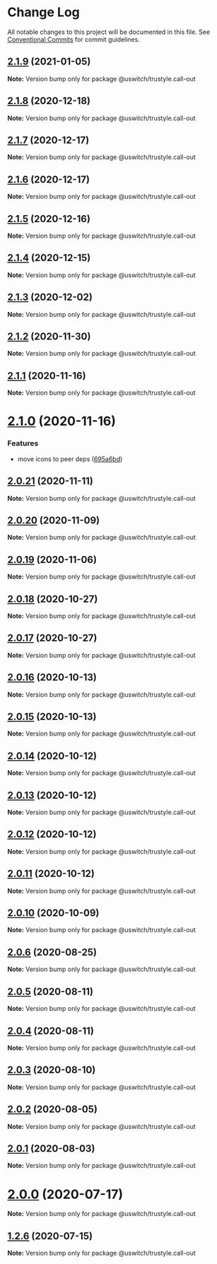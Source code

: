 # Change Log

All notable changes to this project will be documented in this file.
See [Conventional Commits](https://conventionalcommits.org) for commit guidelines.

## [2.1.9](https://github.com/uswitch/trustyle/compare/@uswitch/trustyle.call-out@2.1.8...@uswitch/trustyle.call-out@2.1.9) (2021-01-05)

**Note:** Version bump only for package @uswitch/trustyle.call-out





## [2.1.8](https://github.com/uswitch/trustyle/compare/@uswitch/trustyle.call-out@2.1.7...@uswitch/trustyle.call-out@2.1.8) (2020-12-18)

**Note:** Version bump only for package @uswitch/trustyle.call-out





## [2.1.7](https://github.com/uswitch/trustyle/compare/@uswitch/trustyle.call-out@2.1.5...@uswitch/trustyle.call-out@2.1.7) (2020-12-17)

**Note:** Version bump only for package @uswitch/trustyle.call-out





## [2.1.6](https://github.com/uswitch/trustyle/compare/@uswitch/trustyle.call-out@2.1.5...@uswitch/trustyle.call-out@2.1.6) (2020-12-17)

**Note:** Version bump only for package @uswitch/trustyle.call-out





## [2.1.5](https://github.com/uswitch/trustyle/compare/@uswitch/trustyle.call-out@2.1.4...@uswitch/trustyle.call-out@2.1.5) (2020-12-16)

**Note:** Version bump only for package @uswitch/trustyle.call-out





## [2.1.4](https://github.com/uswitch/trustyle/compare/@uswitch/trustyle.call-out@2.1.3...@uswitch/trustyle.call-out@2.1.4) (2020-12-15)

**Note:** Version bump only for package @uswitch/trustyle.call-out





## [2.1.3](https://github.com/uswitch/trustyle/compare/@uswitch/trustyle.call-out@2.1.2...@uswitch/trustyle.call-out@2.1.3) (2020-12-02)

**Note:** Version bump only for package @uswitch/trustyle.call-out





## [2.1.2](https://github.com/uswitch/trustyle/compare/@uswitch/trustyle.call-out@2.1.1...@uswitch/trustyle.call-out@2.1.2) (2020-11-30)

**Note:** Version bump only for package @uswitch/trustyle.call-out






## [2.1.1](https://github.com/uswitch/trustyle/compare/@uswitch/trustyle.call-out@2.1.0...@uswitch/trustyle.call-out@2.1.1) (2020-11-16)

**Note:** Version bump only for package @uswitch/trustyle.call-out





# [2.1.0](https://github.com/uswitch/trustyle/compare/@uswitch/trustyle.call-out@2.0.21...@uswitch/trustyle.call-out@2.1.0) (2020-11-16)


### Features

* move icons to peer deps ([695a6bd](https://github.com/uswitch/trustyle/commit/695a6bd))





## [2.0.21](https://github.com/uswitch/trustyle/compare/@uswitch/trustyle.call-out@2.0.20...@uswitch/trustyle.call-out@2.0.21) (2020-11-11)

**Note:** Version bump only for package @uswitch/trustyle.call-out





## [2.0.20](https://github.com/uswitch/trustyle/compare/@uswitch/trustyle.call-out@2.0.19...@uswitch/trustyle.call-out@2.0.20) (2020-11-09)

**Note:** Version bump only for package @uswitch/trustyle.call-out





## [2.0.19](https://github.com/uswitch/trustyle/compare/@uswitch/trustyle.call-out@2.0.18...@uswitch/trustyle.call-out@2.0.19) (2020-11-06)

**Note:** Version bump only for package @uswitch/trustyle.call-out





## [2.0.18](https://github.com/uswitch/trustyle/compare/@uswitch/trustyle.call-out@2.0.17...@uswitch/trustyle.call-out@2.0.18) (2020-10-27)

**Note:** Version bump only for package @uswitch/trustyle.call-out





## [2.0.17](https://github.com/uswitch/trustyle/compare/@uswitch/trustyle.call-out@2.0.16...@uswitch/trustyle.call-out@2.0.17) (2020-10-27)

**Note:** Version bump only for package @uswitch/trustyle.call-out





## [2.0.16](https://github.com/uswitch/trustyle/compare/@uswitch/trustyle.call-out@2.0.15...@uswitch/trustyle.call-out@2.0.16) (2020-10-13)

**Note:** Version bump only for package @uswitch/trustyle.call-out





## [2.0.15](https://github.com/uswitch/trustyle/compare/@uswitch/trustyle.call-out@2.0.14...@uswitch/trustyle.call-out@2.0.15) (2020-10-13)

**Note:** Version bump only for package @uswitch/trustyle.call-out





## [2.0.14](https://github.com/uswitch/trustyle/compare/@uswitch/trustyle.call-out@2.0.12...@uswitch/trustyle.call-out@2.0.14) (2020-10-12)

**Note:** Version bump only for package @uswitch/trustyle.call-out





## [2.0.13](https://github.com/uswitch/trustyle/compare/@uswitch/trustyle.call-out@2.0.12...@uswitch/trustyle.call-out@2.0.13) (2020-10-12)

**Note:** Version bump only for package @uswitch/trustyle.call-out





## [2.0.12](https://github.com/uswitch/trustyle/compare/@uswitch/trustyle.call-out@2.0.10...@uswitch/trustyle.call-out@2.0.12) (2020-10-12)

**Note:** Version bump only for package @uswitch/trustyle.call-out





## [2.0.11](https://github.com/uswitch/trustyle/compare/@uswitch/trustyle.call-out@2.0.10...@uswitch/trustyle.call-out@2.0.11) (2020-10-12)

**Note:** Version bump only for package @uswitch/trustyle.call-out





## [2.0.10](https://github.com/uswitch/trustyle/compare/@uswitch/trustyle.call-out@2.0.9...@uswitch/trustyle.call-out@2.0.10) (2020-10-09)

**Note:** Version bump only for package @uswitch/trustyle.call-out






## [2.0.6](https://github.com/uswitch/trustyle/compare/@uswitch/trustyle.call-out@2.0.5...@uswitch/trustyle.call-out@2.0.6) (2020-08-25)

**Note:** Version bump only for package @uswitch/trustyle.call-out





## [2.0.5](https://github.com/uswitch/trustyle/compare/@uswitch/trustyle.call-out@2.0.4...@uswitch/trustyle.call-out@2.0.5) (2020-08-11)

**Note:** Version bump only for package @uswitch/trustyle.call-out





## [2.0.4](https://github.com/uswitch/trustyle/compare/@uswitch/trustyle.call-out@2.0.3...@uswitch/trustyle.call-out@2.0.4) (2020-08-11)

**Note:** Version bump only for package @uswitch/trustyle.call-out





## [2.0.3](https://github.com/uswitch/trustyle/compare/@uswitch/trustyle.call-out@2.0.0...@uswitch/trustyle.call-out@2.0.3) (2020-08-10)

**Note:** Version bump only for package @uswitch/trustyle.call-out





## [2.0.2](https://github.com/uswitch/trustyle/compare/@uswitch/trustyle.call-out@2.0.0...@uswitch/trustyle.call-out@2.0.2) (2020-08-05)

**Note:** Version bump only for package @uswitch/trustyle.call-out





## [2.0.1](https://github.com/uswitch/trustyle/compare/@uswitch/trustyle.call-out@2.0.0...@uswitch/trustyle.call-out@2.0.1) (2020-08-03)

**Note:** Version bump only for package @uswitch/trustyle.call-out





# [2.0.0](https://github.com/uswitch/trustyle/compare/@uswitch/trustyle.call-out@1.2.6...@uswitch/trustyle.call-out@2.0.0) (2020-07-17)

**Note:** Version bump only for package @uswitch/trustyle.call-out





## [1.2.6](https://github.com/uswitch/trustyle/compare/@uswitch/trustyle.call-out@1.2.5...@uswitch/trustyle.call-out@1.2.6) (2020-07-15)

**Note:** Version bump only for package @uswitch/trustyle.call-out
